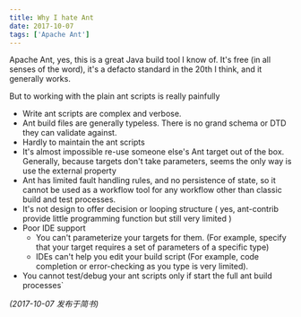 ```yaml
---
title: Why I hate Ant
date: 2017-10-07
tags: ['Apache Ant']
---
```


Apache Ant, yes, this is a great Java build tool I know of. It's free (in all senses of the word), it's a defacto standard in the 20th I think, and it generally works.

But to working with the plain ant scripts is really painfully
* Write ant scripts are complex and verbose.
* Ant build files are generally typeless. There is no grand schema or DTD they can validate against.
* Hardly to maintain the ant scripts
* It's almost impossible re-use someone else's Ant target out of the box. Generally, because targets don't take parameters, seems the only way is use the external property
* Ant has limited fault handling rules, and no persistence of state, so it cannot be used as a workflow tool for any workflow other than classic build and test processes.
* It's not design to offer decision or looping structure ( yes, ant-contrib provide little programming function but still very limited )
* Poor IDE support
    * You can't parameterize your targets for them. (For example, specify that your target requires a set of parameters of a specific type)
    * IDEs can't help you edit your build script (For example, code completion or error-checking as you type is very limited).
* You cannot test/debug your ant scripts only if start the full ant build processes`

*(2017-10-07 发布于简书)*